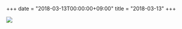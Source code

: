 +++
date = "2018-03-13T00:00:00+09:00"
title = "2018-03-13"
+++

<img class="img-fluid" src="/2018-03-13.jpg" />
